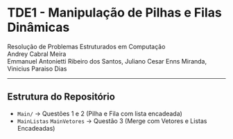 # TDE1 - Manipulação de Pilhas e Filas Dinâmicas

Resolução de Problemas Estruturados em Computação  
Andrey Cabral Meira  
Emmanuel Antonietti Ribeiro dos Santos, Juliano Cesar Enns Miranda, Vinicius Paraiso Dias

---

## Estrutura do Repositório
- `Main/` → Questões 1 e 2 (Pilha e Fila com lista encadeada)
- `MainListas` `MainVetores` → Questão 3 (Merge com Vetores e Listas Encadeadas)
